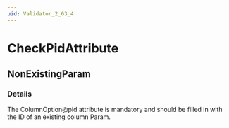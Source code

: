 ```yaml
---
uid: Validator_2_63_4
---
```


# CheckPidAttribute

## NonExistingParam

<!-- Description, Properties, ... sections are auto-generated. -->
<!-- REPLACE ME AUTO-GENERATION -->

### Details

The ColumnOption@pid attribute is mandatory and should be filled in with the ID of an existing column Param.

<!-- Uncomment to add example code -->
<!--### Example code-->
